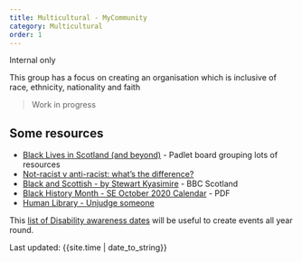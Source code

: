 ```yaml
---
title: Multicultural - MyCommunity
category: Multicultural
order: 1
---
```


<span class="tag">Internal only</span>

This group has a focus on creating an organisation which is inclusive of race, ethnicity, nationality and faith

<blockquote class="red">
  <p>Work in progress</p>
</blockquote>


## Some resources
- <a href="https://padlet.com/service_design_in_scotland/aophk3z6qvla7xq8" target="_blank">Black Lives in Scotland (and beyond)</a> - Padlet board grouping lots of resources
- <a href="https://www.bbc.co.uk/bitesize/articles/zs9n2v4" target="_blank">Not-racist v anti-racist: what’s the difference?</a>
- <a href="https://www.bbc.co.uk/programmes/m00098n0" target="_blank">Black and Scottish - by Stewart Kyasimire</a> - BBC Scotland
- <a href="https://scotentsd.github.io/inclusion/multicultural/BHM-UK-October-Calendar.pdf" target="_blank">Black History Month - SE October 2020 Calendar</a> - PDF
- <a href="https://humanlibrary.org/" target="_blank">Human Library - Unjudge someone</a>


This <a href="https://businessdisabilityforum.org.uk/media-centre/disability-awareness-dates" target="_blank">list of Disability awareness dates</a> will be useful to create events all year round.

<div>Last updated: {{site.time | date_to_string}}</div>

<!-- 
<a href="" target="_blank"></a>
<p style="margin-bottom: 0">
-->